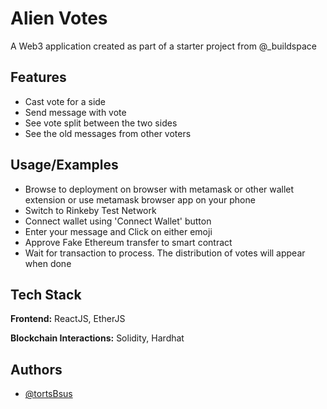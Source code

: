 
# Alien Votes

A Web3 application created as part of a starter project from @_buildspace


## Features

- Cast vote for a side
- Send message with vote
- See vote split between the two sides
- See the old messages from other voters


## Usage/Examples

- Browse to deployment on browser with metamask or other wallet extension or use metamask browser app on your phone
- Switch to Rinkeby Test Network
- Connect wallet using 'Connect Wallet' button
- Enter your message and Click on either emoji
- Approve Fake Ethereum transfer to smart contract
- Wait for transaction to process. The distribution of votes will appear when done


## Tech Stack

**Frontend:** ReactJS, EtherJS

**Blockchain Interactions:** Solidity, Hardhat


## Authors

- [@tortsBsus](https://www.github.com/tortsBsus)

